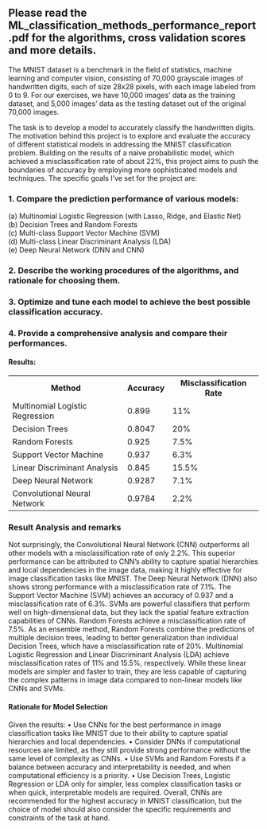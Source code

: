 ## Please read the ML_classification_methods_performance_report.pdf for the algorithms, cross validation scores and more details. 

The MNIST dataset is a benchmark in the field of statistics, machine learning and computer
vision, consisting of 70,000 grayscale images of handwritten digits, each of size 28x28 pixels,
with each image labeled from 0 to 9. For our exercises, we have 10,000 images’ data as the
training dataset, and 5,000 images’ data as the testing dataset out of the original 70,000
images.

The task is to develop a model to accurately classify the handwritten digits. The
motivation behind this project is to explore and evaluate the accuracy of different statistical
models in addressing the MNIST classification problem. Building on the results of a naive
probabilistic model, which achieved a misclassification rate of about 22%, this project aims
to push the boundaries of accuracy by employing more sophisticated models and techniques.
The specific goals I’ve set for the project are:

### 1. Compare the prediction performance of various models:
(a) Multinomial Logistic Regression (with Lasso, Ridge, and Elastic Net) <br>
(b) Decision Trees and Random Forests<br>
(c) Multi-class Support Vector Machine (SVM)<br>
(d) Multi-class Linear Discriminant Analysis (LDA)<br>
(e) Deep Neural Network (DNN and CNN)

### 2. Describe the working procedures of the algorithms, and rationale for choosing them.

### 3. Optimize and tune each model to achieve the best possible classification accuracy.

### 4. Provide a comprehensive analysis and compare their performances.
#### Results: 
<table>
  <tr>
    <th>Method</th>
    <th>Accuracy</th>
    <th>Misclassification Rate</th>
  </tr>
  <tr>
    <td>Multinomial Logistic Regression</td>
    <td>0.899</td>
    <td>11%</td>
  </tr>
  <tr>
    <td>Decision Trees</td>
    <td>0.8047</td>
    <td>20%</td>
  </tr>
    <tr>
    <td>Random Forests</td>
    <td>0.925</td>
    <td>7.5%</td>
  </tr>
    <tr>
    <td>Support Vector Machine</td>
    <td>0.937</td>
    <td>6.3%</td>
  </tr>
    <tr>
    <td>Linear Discriminant Analysis</td>
    <td>0.845</td>
    <td>15.5%</td>
  </tr>
    <tr>
    <td>Deep Neural Network</td>
    <td>0.9287</td>
    <td>7.1%</td>
  </tr>
    <tr>
    <td>Convolutional Neural Network</td> 
    <td>0.9784</td>
    <td>2.2%</td>
  </tr>
</table>

### Result Analysis and remarks 
Not surprisingly, the Convolutional Neural Network (CNN) outperforms all other models
with a misclassification rate of only 2.2%. This superior performance can be attributed
to CNN’s ability to capture spatial hierarchies and local dependencies in the image data,
making it highly effective for image classification tasks like MNIST.
The Deep Neural Network (DNN) also shows strong performance with a misclassification
rate of 7.1%.
The Support Vector Machine (SVM) achieves an accuracy of 0.937 and a misclassification
rate of 6.3%. SVMs are powerful classifiers that perform well on high-dimensional data, but
they lack the spatial feature extraction capabilities of CNNs.
Random Forests achieve a misclassification rate of 7.5%. As an ensemble method, Random Forests combine the predictions of multiple decision trees, leading to better generalization than individual Decision Trees, which have a misclassification rate of 20%.
Multinomial Logistic Regression and Linear Discriminant Analysis (LDA) achieve misclassification rates of 11% and 15.5%, respectively. While these linear models are simpler
and faster to train, they are less capable of capturing the complex patterns in image data
compared to non-linear models like CNNs and SVMs.

#### Rationale for Model Selection
Given the results:
• Use CNNs for the best performance in image classification tasks like MNIST due to
their ability to capture spatial hierarchies and local dependencies.
• Consider DNNs if computational resources are limited, as they still provide strong
performance without the same level of complexity as CNNs.
• Use SVMs and Random Forests if a balance between accuracy and interpretability
is needed, and when computational efficiency is a priority.
• Use Decision Trees, Logistic Regression or LDA only for simpler, less complex
classification tasks or when quick, interpretable models are required.
Overall, CNNs are recommended for the highest accuracy in MNIST classification, but
the choice of model should also consider the specific requirements and constraints of the task
at hand.



